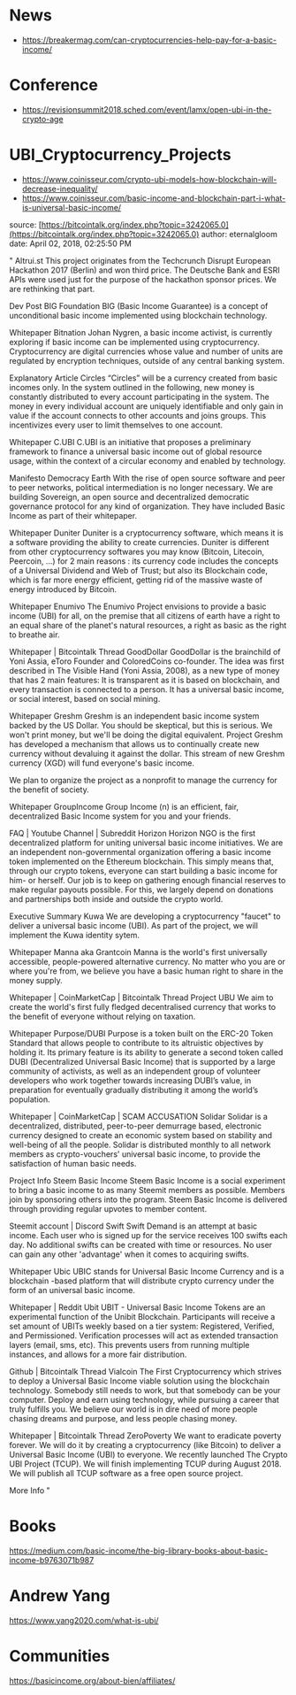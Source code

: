 # News
+  https://breakermag.com/can-cryptocurrencies-help-pay-for-a-basic-income/

# Conference
+  https://revisionsummit2018.sched.com/event/Iamx/open-ubi-in-the-crypto-age

# UBI_Cryptocurrency_Projects

+ https://www.coinisseur.com/crypto-ubi-models-how-blockchain-will-decrease-inequality/
+ https://www.coinisseur.com/basic-income-and-blockchain-part-i-what-is-universal-basic-income/



source: [https://bitcointalk.org/index.php?topic=3242065.0](https://bitcointalk.org/index.php?topic=3242065.0)
author: eternalgloom
date: April 02, 2018, 02:25:50 PM

"
Altrui.st
This project originates from the Techcrunch Disrupt European Hackathon 2017 (Berlin) and won third price. The Deutsche Bank and ESRI APIs were used just for the purpose of the hackathon sponsor prices. We are rethinking that part.

Dev Post
BIG Foundation
BIG (Basic Income Guarantee) is a concept of unconditional basic income implemented using blockchain technology.

Whitepaper
Bitnation
Johan Nygren, a basic income activist, is currently exploring if basic income can be implemented using cryptocurrency. Cryptocurrency are digital currencies whose value and number of units are regulated by encryption techniques, outside of any central banking system.

Explanatory Article
Circles
“Circles” will be a currency created from basic incomes only. In the system outlined in the following, new money is constantly distributed to every account participating in the system. The money in every individual account are uniquely identifiable and only gain in value if the account connects to other accounts and joins groups. This incentivizes every user to limit themselves to one account.

Whitepaper
C.UBI
C.UBI is an initiative that proposes a preliminary framework to finance a universal basic income out of global resource usage, within the context of a circular economy and enabled by technology.

Manifesto
Democracy Earth
With the rise of open source software and peer to peer networks, political intermediation is no longer necessary. We are building Sovereign, an open source and decentralized democratic governance protocol for any kind of organization. They have included Basic Income as part of their whitepaper. 

Whitepaper
Duniter
Duniter is a cryptocurrency software, which means it is a software providing the ability to create currencies. Duniter is different from other cryptocurrency softwares you may know (Bitcoin, Litecoin, Peercoin, ...) for 2 main reasons : its currency code includes the concepts of a Universal Dividend and Web of Trust; but also its Blockchain code, which is far more energy efficient, getting rid of the massive waste of energy introduced by Bitcoin.

Whitepaper
Enumivo
The Enumivo Project envisions to provide a basic income (UBI) for all, on the premise that all citizens of earth have a right to an equal share of the planet's natural resources, a right as basic as the right to breathe air.

Whitepaper  |  Bitcointalk Thread
GoodDollar
GoodDollar is the brainchild of Yoni Assia, eToro Founder and ColoredCoins co-founder. 
The idea was first described in The Visible Hand (Yoni Assia, 2008), as a new type of money that has 2 main features:
It is transparent as it is based on blockchain, and every transaction is connected to a person.
It has a universal basic income, or social interest, based on social mining.

Whitepaper
Greshm
Greshm is an independent basic income system backed by the US Dollar. You should be skeptical, but this is serious. We won't print money, but we'll be doing the digital equivalent. Project Greshm has developed a mechanism that allows us to continually create new currency without devaluing it against the dollar. This stream of new Greshm currency (XGD) will fund everyone's basic income. 

We plan to organize the project as a nonprofit to manage the currency for the benefit of society.

Whitepaper
GroupIncome
Group Income (n) is an efficient, fair, decentralized Basic Income system for you and your friends.

FAQ  |  Youtube Channel  |  Subreddit
Horizon
Horizon NGO is the first decentralized platform for uniting universal basic income initiatives. We are an independent non-governmental organization offering a basic income token implemented on the Ethereum blockchain. This simply means that, through our crypto tokens, everyone can start building a basic income for him- or herself. Our job is to keep on gathering enough financial reserves to make regular payouts possible. For this, we largely depend on donations and partnerships both inside and outside the crypto world.

Executive Summary
Kuwa
We are developing a cryptocurrency "faucet" to deliver a universal basic income (UBI). As part of the project, we will implement the Kuwa identity sytem.

Whitepaper
Manna aka Grantcoin
Manna is the world's first universally accessible, people-powered alternative currency.
No matter who you are or where you're from, we believe you have a basic human right to share in the money supply.

Whitepaper  |  CoinMarketCap  |  Bitcointalk Thread
Project UBU
We aim to create the world's first fully fledged decentralised currency that works to the benefit of everyone without relying on taxation.

Whitepaper
Purpose/DUBI
Purpose is a token built on the ERC-20 Token Standard that allows people to contribute to its altruistic objectives by holding it. Its primary feature is its ability to generate a second token called DUBI (Decentralized Universal Basic Income) that is supported by a large community of activists, as well as an independent group of volunteer developers who work together towards
increasing DUBI’s value, in preparation for eventually gradually distributing it among the world’s population.

Whitepaper  |  CoinMarketCap  |  SCAM ACCUSATION
Solidar
Solidar is a decentralized, distributed, peer-to-peer demurrage based, electronic currency designed to create an economic system based on stability and well-being of all the people. Solidar is distributed monthly to all network members as crypto-vouchers' universal basic income, to provide the satisfaction of human basic needs. 

Project Info
Steem Basic Income
Steem Basic Income is a social experiment to bring a basic income to as many Steemit members as possible. Members join by sponsoring others into the program. Steem Basic Income is delivered through providing regular upvotes to member content.

Steemit account  |  Discord
Swift
Swift Demand is an attempt at basic income. Each user who is signed up for the service receives 100 swifts each day. No additional swifts can be created with time or resources. No user can gain any other 'advantage' when it comes to acquiring swifts.

Whitepaper
Ubic
UBIC stands for Universal Basic Income Currency and is a blockchain -based platform that will distribute crypto currency under the form of an universal basic income.

Whitepaper  |  Reddit
Ubit
UBIT - Universal Basic Income Tokens are an experimental function of the Unibit Blockchain. Participants will receive a set amount of UBITs weekly based on a tier system: Registered, Verified, and Permissioned. Verification processes will act as extended transaction layers (email, sms, etc). This prevents users from running multiple instances, and allows for a more fair distribution.

Github  |  Bitcointalk Thread
Vialcoin
The First Cryptocurrency which strives to deploy a Universal Basic Income viable solution using the blockchain technology. Somebody still needs to work, but that somebody can be your computer. Deploy and earn using technology, while pursuing a career that truly fulfills you. We believe our world is in dire need of more people chasing dreams and purpose, and less people chasing money.

Whitepaper  |  Bitcointalk Thread
ZeroPoverty
We want to eradicate poverty forever. We will do it by creating a cryptocurrency (like Bitcoin) to deliver a Universal Basic Income (UBI) to everyone. We recently launched The Crypto UBI Project (TCUP). We will finish implementing TCUP during August 2018. We will publish all TCUP software as a free open source project. 

More Info
"

# Books
https://medium.com/basic-income/the-big-library-books-about-basic-income-b9763071b987

# Andrew Yang
https://www.yang2020.com/what-is-ubi/

# Communities
https://basicincome.org/about-bien/affiliates/

